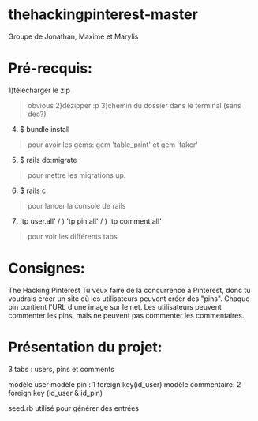 # thehackingpinterest-master

Groupe de Jonathan, Maxime et Marylis

# Pré-recquis:

1)télécharger le zip
> obvious
2)dézipper
> :p
3)chemin du dossier dans le terminal
> (sans dec?)
4) $ bundle install
> pour avoir les gems: gem 'table_print' et gem 'faker'
5) $ rails db:migrate 
> pour mettre les migrations up.
6) $ rails c
> pour lancer la console de rails
7) 'tp user.all' / ) 'tp pin.all' / ) 'tp comment.all' 
> pour voir les différents tabs

# Consignes:

The Hacking Pinterest
Tu veux faire de la concurrence à Pinterest, donc tu voudrais créer un site où les utilisateurs peuvent créer des "pins". Chaque pin contient l'URL d'une image sur le net. Les utilisateurs peuvent commenter les pins, mais ne peuvent pas commenter les commentaires.


# Présentation du projet:

3 tabs : users, pins et comments

modèle user
modèle pin : 1 foreign key(id_user)
modèle commentaire: 2 foreign key (id_user & id_pin)

seed.rb utilisé pour générer des entrées
